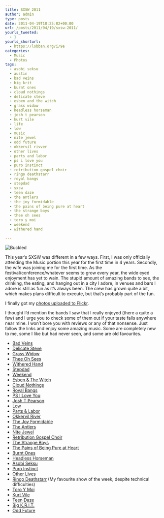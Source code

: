 ```yaml
---
title: SXSW 2011
author: admin
type: posts
date: 2011-04-19T18:25:02+00:00
url: /posts/2011/04/19/sxsw-2011/
yourls_tweeted:
  - 1
yourls_shorturl:
  - https://lobban.org/i/9e
categories:
  - Music
  - Photos
tags:
  - asobi seksu
  - austin
  - bad veins
  - big krit
  - burnt ones
  - cloud nothings
  - delicate steve
  - esben and the witch
  - grass widow
  - headless horseman
  - josh t pearson
  - kurt vile
  - life
  - low
  - music
  - nite jewel
  - odd future
  - okkervil rivver
  - other lives
  - parts and labor
  - ps i love you
  - puro instinct
  - retribution gospel choir
  - ringo deathstarr
  - royal bangs
  - stepdad
  - sxsw
  - teen daze
  - the antlers
  - the joy formidable
  - the pains of being pure at heart
  - the strange boys
  - thee oh sees
  - toro y moi
  - weekend
  - withered hand

---
```

<img class="alignnone size-large wp-image-1469215902" title="5607066879_9cf7610147_z" src="https://lobban.org/wp-content/uploads/2011/04/5607066879_9cf7610147_z-564x423.jpg" alt="Buckled" />

This year&#8217;s SXSW was different in a few ways. First, I was only officially attending the Music portion this year for the first time in 4 years. Secondly, the wife was joining me for the first time. As the festival/conference/whatever seems to grow every year, the wide eyed enjoyment has yet to wain. The stupid amount of amazing bands to see, the drinking, the eating, and hanging out in a city I adore, in venues and bars I adore is still as fun as it&#8217;s always been. The crew has grown quite a bit, which makes plans difficult to execute, but that&#8217;s probably part of the fun.

I finally got my [photos uploaded to Flickr][1].

I thought I&#8217;d mention the bands I saw that I really enjoyed (there a quite a few) and I urge you to check some of them out if your taste falls anywhere near mine. I won&#8217;t bore you with reviews or any of that nonsense. Just follow the links and enjoy some amazing music. Some are completely new to me, some I like but had never seen, and some are old favourites.

  * [Bad Veins][2]
  * [Delicate Steve][3]
  * [Grass Widow][4]
  * [Thee Oh Sees][5]
  * [Withered Hand][6]
  * [Stepdad][7]
  * [Weekend][8]
  * [Esben & The Witch][9]
  * [Cloud Nothings][10]
  * [Royal Bangs][11]
  * [PS I Love You][12]
  * [Josh T Pearson][13]
  * [Low][14]
  * [Parts & Labor][15]
  * [Okkervil River][16]
  * [The Joy Formidable][17]
  * [The Antlers][18]
  * [Nite Jewel][19]
  * [Retribution Gospel Choir][20]
  * [The Strange Boys][21]
  * [The Pains of Being Pure at Heart][22]
  * [Burnt Ones][23]
  * [Headless Horseman][24]
  * [Asobi Seksu][25]
  * [Puro Instinct][26]
  * [Other Lives][27]
  * [Ringo Deathstarr][28] (My favourite show of the week, despite technical difficulties)
  * [Toro Y Moi][29]
  * [Kurt Vile][30]
  * [Teen Daze][31]
  * [Big K.R.I.T.][32]
  * [Odd Future][33]

 [1]: http://www.flickr.com/photos/nonimage/sets/72157626345553699/ "SXSW 2011 photos"
 [2]: http://www.badveins.net/
 [3]: http://delicatesteve.com/
 [4]: http://wizardmountain.org/grasswidow/
 [5]: http://www.theeohsees.com/
 [6]: http://witheredhand.com/
 [7]: http://www.stepdad.us/
 [8]: http://www.myspace.com/weekendmusic
 [9]: http://www.esbenandthewitch.co.uk/
 [10]: http://www.myspace.com/cloudnothings
 [11]: http://www.royalbangs.com/
 [12]: http://www.myspace.com/psiloveyouband
 [13]: http://www.joshtpearson.co.uk/
 [14]: http://chairkickers.com
 [15]: http://www.partsandlabor.net/
 [16]: http://www.okkervilriver.com/
 [17]: http://www.thejoyformidable.com/
 [18]: http://www.antlersmusic.com/
 [19]: http://www.nitejewel.com/
 [20]: http://retributiongospelchoir.com/
 [21]: http://www.myspace.com/thestrangeboys
 [22]: http://www.thepainsofbeingpureatheart.com/
 [23]: http://burntones.bandcamp.com/
 [24]: http://headlesshorseman.bandcamp.com/
 [25]: http://www.asobiseksu.com/
 [26]: http://puroinstinct.bandcamp.com/
 [27]: http://otherlives.com/
 [28]: http://www.last.fm/music/Ringo+Deathstarr
 [29]: http://www.myspace.com/toroymoi
 [30]: http://kurtvile.com/
 [31]: http://teendaze.tumblr.com/
 [32]: http://www.myspace.com/bigkrit
 [33]: http://oddfuture.com/
